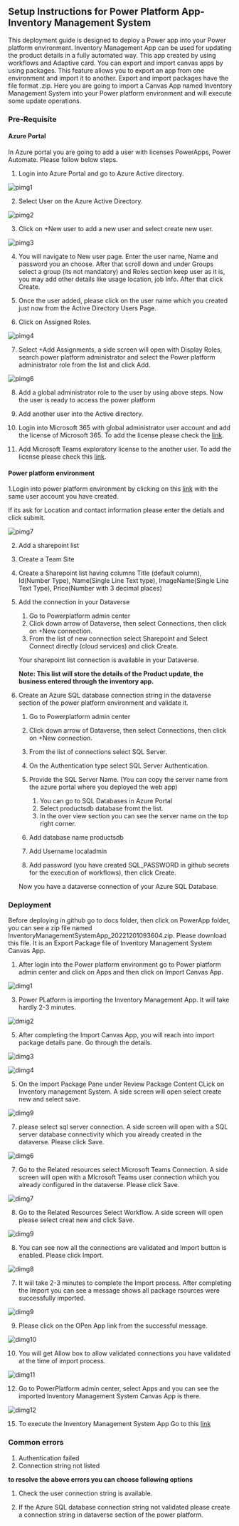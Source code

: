 <h2>Setup Instructions for Power Platform App- Inventory Management System</h2>

This deployment guide is designed to deploy a Power app into your Power platform environment. Inventory Management App can be used for updating the product details in a fully automated way. This app created by using workflows and Adaptive card. You can export and import canvas apps by using packages. This feature allows you to export an app from one environment and import it to another. Export and import packages have the file format .zip. Here you are going to import a Canvas App named Inventory Management System into your Power platform environment and will execute some update operations.

<h3>Pre-Requisite</h3>


<h4>Azure Portal</h4>

   In Azure portal you are going to add a user with licenses PowerApps, Power Automate. Please follow below steps.
  
 1. Login into Azure Portal and go to Azure Active directory.
      
   ![pimg1](images/papp1.png)
      
 2. Select User on the Azure Active Directory.
   
   ![pimg2](images/papp2.png)
   
 3. Click on +New user to add a new user and select create new user.
   
   ![pimg3](images/papp3.png)
   
 4. You will navigate to New user page. Enter the user name, Name and password you an choose. After that scroll down and under Groups select a group (its not mandatory) and Roles section keep user as it is, you may add other details like usage location, job Info. After that click Create.
    
 5. Once the user added, please click on the user name which you created just now from the Active Directory Users Page.
 6. Click on Assigned Roles.
   
   ![pimg4](images/papp5.png)
   
 7. Select +Add Assignments, a side screen will open with Display Roles, search power platform administrator and select the Power platform administrator role from the list and click Add.

  ![pimg6](images/papp7.png)

8. Add a global administrator role to the user by using above steps. Now the user is ready to access the power platform

9. Add another user into the Active directory. 

10. Login into Microsoft 365 with global administrator user account and add the license of Microsoft 365. To add the license please check the [link](https://learn.microsoft.com/en-us/microsoft-365/commerce/licenses/buy-licenses?view=o365-worldwide).

12. Add Microsoft Teams exploratory license to the another user. To add the license please check this [link](https://learn.microsoft.com/en-us/microsoftteams/teams-exploratory).

<h4>Power platform environment</h4>
  
1.Login into power platform environment by clicking on this [link](https://powerapps.microsoft.com/en-us/) with the same user account you have created.
      
  If its ask for Location and contact information please enter the detials and click submit.
     
  ![pimg7](images/papp8.png)
      
2. Add a sharepoint list     
  
  1. Create a Team Site
  2. Create a Sharepoint list having columns Title (default column), Id(Number Type), Name(Single Line Text type), ImageName(Single Line Text Type), Price(Number with 3 decimal places)
      
3. Add the connection in your Dataverse
   1. Go to Powerplatform admin center
   2. Click down arrow of Dataverse, then select Connections, then click on +New connection.
   3. From the list of new connection select Sharepoint and Select Connect directly (cloud services) and click Create.
         
   Your sharepoint list connection is available in your Dataverse.   
  
   **Note: This list will store the details of the Product update, the business entered through the inventory app.**
  
4. Create an Azure SQL database connection string in the dataverse section of the power platform environment and validate it.
  
   1. Go to Powerplatform admin center
   2. Click down arrow of Dataverse, then select Connections, then click on +New connection.
   3. From the list of connections select SQL Server.
   4. On the Authentication type select SQL Server Authentication.
   5. Provide the SQL Server Name. (You can copy the server name from the azure portal where you deployed the web app)
   
      1. You can go to SQL Databases in Azure Portal
      2. Select productsdb database fromt the list.
      3. In the over view section you can see the server name on the top right corner.
      
   6. Add database name productsdb
   7. Add Username localadmin
   8. Add password (you have created SQL_PASSWORD in github secrets for the execution of workflows), then click Create.
    
    Now you have a dataverse connection of your Azure SQL Database.
    
<h3>Deployment</h3>

Before deploying in github go to docs folder, then click on PowerApp folder, you can see a zip file named InventoryManagementSystemApp_20221201093604.zip. Please download this file. It is an Export Package file of Inventory Management System Canvas App.

  1. After login into the Power platform environment go to Power platform admin center and click on Apps and then click on Import Canvas App.
  
  ![dimg1](images/depap1.png)
  
  3. Power PLatform is importing the Inventory Management App. It will take hardly 2-3 minutes.
  
  ![dmig2](images/depap2.png)
  
  5. After completing the Import Canvas App, you will reach into import package details pane. Go through the details.

   ![dimg3](images/depap3.png)
   
   ![dimg4](images/depap4.png)

   
  5. On the Import Package Pane under Review Package Content CLick on Inventory management System. A side screen will open select create new and select save.

   ![dimg9](images/depap9.png)

  7.  please select sql server connection. A side screen will open with a SQL server database connectivity which you already created in the dataverse. Please click Save.
   
   ![dimg6](images/depap5.png)

  7. Go to the Related resources select Microsoft Teams Connection. A side screen will open with a MIcrosoft Teams user connection whiich you already configured in the dataverse. Please click Save.
   
   ![dimg7](images/depap7.png)
   
 8. Go to the Related Resources Select Workflow. A side screen will open please select creat new and click Save.

   ![dimg9](images/depap10.png)

8. You can see now all the connections are validated and Import button is enabled. Please click Import.

  ![dimg8](images/depap11.png)

  7. It wiil take 2-3 minutes to complete the Import process. After completing the Import you can see a message shows all package rsources were successfully imported.

   ![dimg9](images/depap12.png)
   
  9. Please click on the OPen App link from the successful message.
  
  ![dimg10](images/depap13.png)
  
  10. You will get Allow box to allow validated connections you have validated at the time of import process.

  ![dimg11](images/depap14.png)
  
  12. Go to PowerPlatform admin center, select Apps and you can see the imported Inventory Management System Canvas App is there.
   
   ![dimg12](images/depap15.png)
   
   
  15. To execute the Inventory Management System App Go to this [link](https://github.com/microsoft/ContosoTraders/blob/main/demo-scripts/low-code-development/overview.md) 
 
 
    
<h3>Common errors</h3>
  
  1. Authentication failed
  2. Connection string not listed
    
**to resolve the above errors you can choose following options**    
    
  1. Check the user connection string is available.
    
  2. If the Azure SQL database connection string not validated please create a connection string in dataverse section of the power platform.
